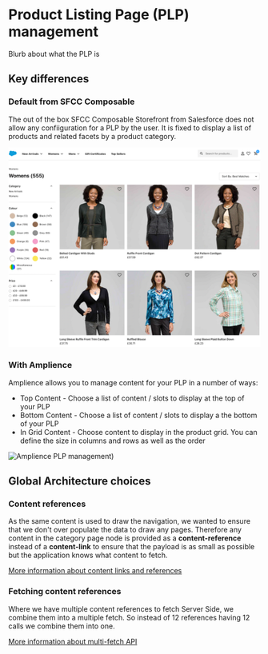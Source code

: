 # Product Listing Page (PLP) management

Blurb about what the PLP is

## Key differences

### Default from SFCC Composable
The out of the box SFCC Composable Storefront from Salesforce does not allow any confiiguration for a PLP by the user. It is fixed to display a list of products and related facets by a product category.

![SFCC PLP Default)](./media/PLP_-_default-from-sfcc-composable.png)

### With Amplience

Amplience allows you to manage content for your PLP in a number of ways:
* Top Content - Choose a list of content / slots to display at the top of your PLP
* Bottom Content - Choose a list of content / slots to display a the bottom of your PLP
* In Grid Content - Choose content to display in the product grid. You can define the size in columns and rows as well as the order

![Amplience PLP management)](./media/PLP_-_amplience-management.png)

## Global Architecture choices

### Content references
As the same content is used to draw the navigation, we wanted to ensure that we don't over populate the data to draw any pages. Therefore any content in the category page node is provided as a **content-reference** instead of a **content-link** to ensure that the payload is as small as possible but the application knows what content to fetch.

[More information about content links and references](https://amplience.com/docs/integration/choosers.html#linksandreferences)

### Fetching content references
Where we have multiple content references to fetch Server Side, we combine them into a multiple fetch. So instead of 12 references having 12 calls we combine them into one.

[More information about multi-fetch API](https://amplience.com/docs/development/contentdelivery/readme.html#multipleitems)